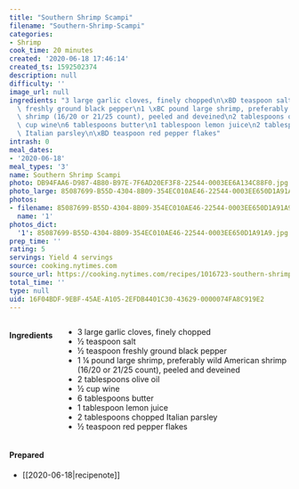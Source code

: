 ```yaml
---
title: "Southern Shrimp Scampi"
filename: "Southern-Shrimp-Scampi"
categories:
- Shrimp
cook_time: 20 minutes
created: '2020-06-18 17:46:14'
created_ts: 1592502374
description: null
difficulty: ''
image_url: null
ingredients: "3 large garlic cloves, finely chopped\n\xBD teaspoon salt\n\xBD teaspoon\
  \ freshly ground black pepper\n1 \xBC pound large shrimp, preferably wild American\
  \ shrimp (16/20 or 21/25 count), peeled and deveined\n2 tablespoons olive oil\n\xBD\
  \ cup wine\n6 tablespoons butter\n1 tablespoon lemon juice\n2 tablespoons chopped\
  \ Italian parsley\n\xBD teaspoon red pepper flakes"
intrash: 0
meal_dates:
- '2020-06-18'
meal_types: '3'
name: Southern Shrimp Scampi
photo: DB94FAA6-D987-4B80-B97E-7F6AD20EF3F8-22544-0003EE6A134C88F0.jpg
photo_large: 85087699-B55D-4304-8B09-354EC010AE46-22544-0003EE650D1A91A9.jpg
photos:
- filename: 85087699-B55D-4304-8B09-354EC010AE46-22544-0003EE650D1A91A9.jpg
  name: '1'
photos_dict:
  '1': 85087699-B55D-4304-8B09-354EC010AE46-22544-0003EE650D1A91A9.jpg
prep_time: ''
rating: 5
servings: Yield 4 servings
source: cooking.nytimes.com
source_url: https://cooking.nytimes.com/recipes/1016723-southern-shrimp-scampi
total_time: ''
type: null
uid: 16F04BDF-9EBF-45AE-A105-2EFDB4401C30-43629-0000074FA8C919E2
---
```

<div class="large-8 medium-7 columns" id="writeup">	</div><!-- #writeup -->
</div><!-- #row-one -->
<div class="row" id="row-two">	<div class="medium-4 small-5 columns"><h4 id="ingredients">Ingredients</h4><div class="box box-ingredients content"><ul>
<li>3 large garlic cloves, finely chopped</li>
<li>½ teaspoon salt</li>
<li>½ teaspoon freshly ground black pepper</li>
<li>1 ¼ pound large shrimp, preferably wild American shrimp (16/20 or 21/25 count), peeled and deveined</li>
<li>2 tablespoons olive oil</li>
<li>½ cup wine</li>
<li>6 tablespoons butter</li>
<li>1 tablespoon lemon juice</li>
<li>2 tablespoons chopped Italian parsley</li>
<li>½ teaspoon red pepper flakes</li>
</ul>
</div>	</div>	<div class="medium-6 small-7 columns">	</div>	<div class="medium-2 columns" id="photo-sidebar">		<div class="" id="meals"><h4>Prepared</h4><ul>
<li>[[2020-06-18|recipenote]]</li>
</ul>
		</div>